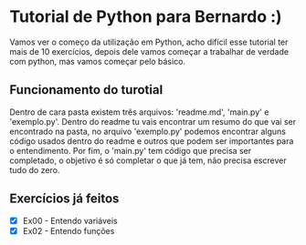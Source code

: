 # Tutorial de Python para Bernardo :)
Vamos ver o começo da utilização em Python, acho difícil esse tutorial ter mais de 10 exercícios, depois dele vamos começar a trabalhar de verdade com python, mas vamos começar pelo básico.

## Funcionamento do turotial
Dentro de cara pasta existem três arquivos: 'readme.md', 'main.py' e 'exemplo.py'. Dentro do readme tu vais encontrar um resumo do que vai ser encontrado na pasta, no arquivo 'exemplo.py' podemos encontrar alguns código usados dentro do readme e outros que podem ser importantes para o entendimento. Por fim, o 'main.py' tem código que precisa ser completado, o objetivo é só completar o que já tem, não precisa escrever tudo do zero.

## Exercícios já feitos
- [x] Ex00 - Entendo variáveis
- [x] Ex02 - Entendo funções